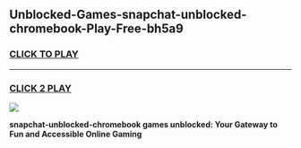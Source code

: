 
## Unblocked-Games-snapchat-unblocked-chromebook-Play-Free-bh5a9
<h3>
<a href="https://premium76.site?title=snapchat-unblocked-chromebook&ref=12A">CLICK TO PLAY</a></h3>
<hr>

<h3>
<a href="https://premium76.site?title=snapchat-unblocked-chromebook&ref=12A">CLICK 2 PLAY</a>
  
</h3>

<a href="https://premium76.site?title=snapchat-unblocked-chromebook&ref=12A"><img src="https://clearcache.store/games.png"></a>


**snapchat-unblocked-chromebook games unblocked: Your Gateway to Fun and Accessible Online Gaming**
